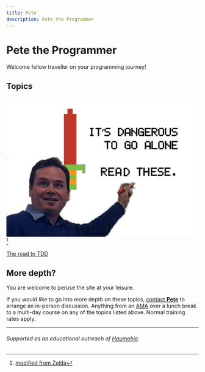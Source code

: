 ```yaml
---
title: Pete
description: Pete the Programmer
---
```


# Pete the Programmer

Welcome fellow traveller on your programming journey!

## Topics

![It’s dangerous to go alone! ~~Take this~~ Read these...](images/pete_and_quote.png)[^1]

[The road to TDD](/road-to-tdd/)


## More depth?

You are welcome to peruse the site at your leisure.

If you would like to go into more depth on these topics, [contact __Pete__](contact.md) to arrange an in-person discussion.
Anything from an [AMA](https://www.urbandictionary.com/define.php?term=AMA) over a lunch break to a multi-day course on any of the topics listed above.  Normal training rates apply.

---
###### Supported as an educational outreach of [Haumohio](http://haumohio.com)

[^1]: [modified from Zelda](https://en.wikipedia.org/wiki/It%27s_dangerous_to_go_alone!)
